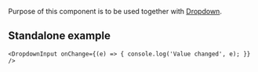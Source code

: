 Purpose of this component is to be used together with [Dropdown](#dropdown).

## Standalone example

    <DropdownInput onChange={(e) => { console.log('Value changed', e); }} />

